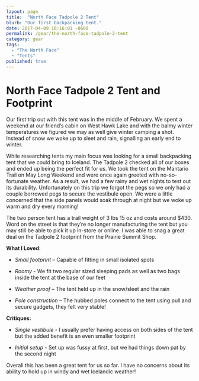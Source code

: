 ```yaml
---
layout: page
title:  "North Face Tadpole 2 Tent"
blurb: "Our first backpacking tent."
date: 2017-04-09 16:16:01 -0600
permalink: /gear/the-north-face-tadpole-2-tent
category: gear
tags:
  - "The North Face"
  - "Tents"
published: true
---
```


# North Face Tadpole 2 Tent and Footprint

Our first trip out with this tent was in the middle of February. We spent a weekend at our friend’s cabin on West Hawk Lake and with the balmy winter temperatures we figured we may as well give winter camping a shot. Instead of snow we woke up to sleet and rain, signalling an early end to winter.

While researching tents my main focus was looking for a small backpacking tent that we could bring to Iceland. The Tadpole 2 checked all of our boxes and ended up being the perfect fit for us. We took the tent on the Mantario Trail on May Long Weekend and were once again greeted with no-so-fortunate weather. As a result, we had a few rainy and wet nights to test out its durability. Unfortunately on this trip we forgot the pegs so we only had a couple borrowed pegs to secure the vestibule open. We were a little concerned that the side panels would soak through at night but we woke up warm and dry every morning!

The two person tent has a trail weight of 3 lbs 15 oz and costs around $430. Word on the street is that they’re no longer manufacturing the tent but you may still be able to pick it up in-store or online. I was able to snag a great deal on the Tadpole 2 footprint from the Prairie Summit Shop.

**What I Loved:**
*	*Small footprint* – Capable of fitting in small isolated spots

*	*Roomy* - We fit two regular sized sleeping pads as well as two bags inside the tent at the base of our feet

*	*Weather proof* – The tent held up in the snow/sleet and the rain

*	*Pole construction* – The hubbed poles connect to the tent using pull and secure gadgets, they felt very stable! 	

**Critiques:**
*	*Single vestibule* - I usually prefer having access on both sides of the tent but the added benefit is an even smaller footprint

*	*Initial setup* - Set up was fussy at first, but we had things down pat by the second night


Overall this has been a great tent for us so far. I have no concerns about its ability to hold up in windy and wet Icelandic weather!
